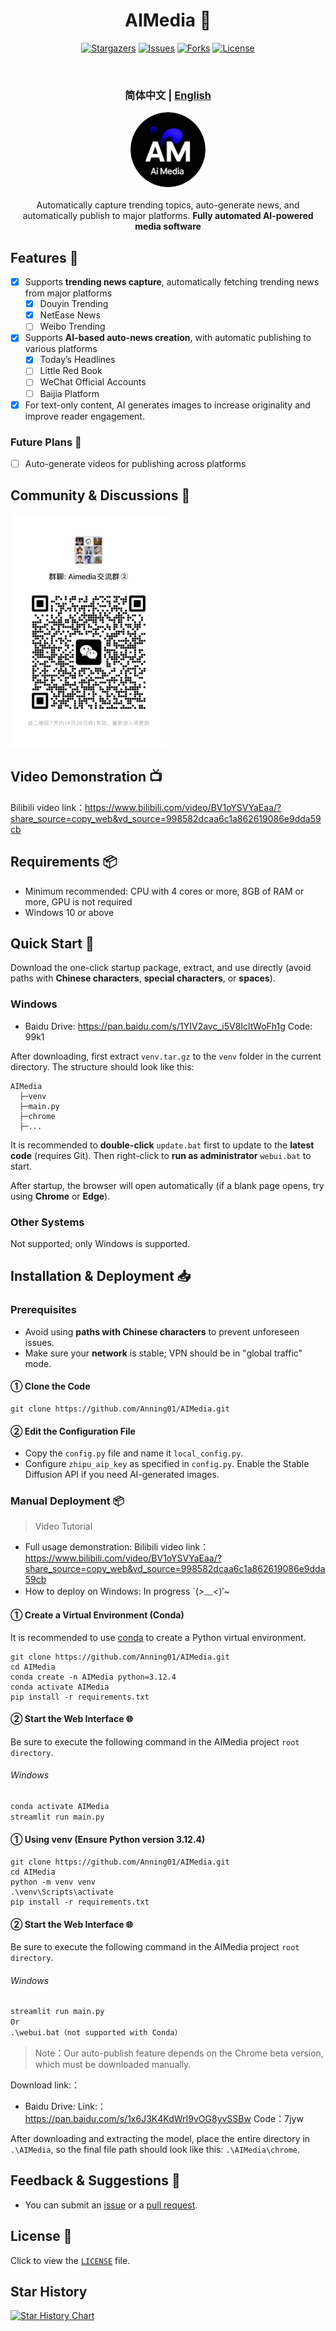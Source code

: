 <div align="center">
<h1 align="center"> AIMedia 🤖 </h1>

<p align="center">
  <a href="https://github.com/Anning01/AIMedia/stargazers"><img src="https://img.shields.io/github/stars/Anning01/AIMedia.svg?style=for-the-badge" alt="Stargazers"></a>
  <a href="https://github.com/Anning01/AIMedia/issues"><img src="https://img.shields.io/github/issues/Anning01/AIMedia.svg?style=for-the-badge" alt="Issues"></a>
  <a href="https://github.com/Anning01/AIMedia/network/members"><img src="https://img.shields.io/github/forks/Anning01/AIMedia.svg?style=for-the-badge" alt="Forks"></a>
  <a href="https://github.com/Anning01/AIMedia/blob/main/LICENSE"><img src="https://img.shields.io/github/license/Anning01/AIMedia.svg?style=for-the-badge" alt="License"></a>
</p>
<br>
<h3>简体中文 | <a href="README-en.md">English</a></h3>
<div align="center">
  <a href="https://github.com/Anning01/AIMedia" target="_blank"><img src="docs/logo.png" style="width: 120px; height: 120px; border-radius: 50%;"/></a>
</div>
<br>
Automatically capture trending topics, auto-generate news, and automatically publish to major platforms. <b>Fully automated AI-powered media software</b>
<br>
</div>

## Features 🎯

- [x] Supports **trending news capture**, automatically fetching trending news from major platforms
    - [x] Douyin Trending
    - [x] NetEase News
    - [ ] Weibo Trending
- [x] Supports **AI-based auto-news creation**, with automatic publishing to various platforms
    - [x] Today’s Headlines
    - [ ] Little Red Book
    - [ ] WeChat Official Accounts
    - [ ] Baijia Platform
- [x] For text-only content, AI generates images to increase originality and improve reader engagement.

### Future Plans 📅

- [ ] Auto-generate videos for publishing across platforms

## Community & Discussions 💬

<img src="docs/wechat.png" width="250">

## Video Demonstration 📺

Bilibili video link：https://www.bilibili.com/video/BV1oYSVYaEaa/?share_source=copy_web&vd_source=998582dcaa6c1a862619086e9dda59cb

## Requirements 📦

- Minimum recommended: CPU with 4 cores or more, 8GB of RAM or more, GPU is not required
- Windows 10 or above

## Quick Start 🚀

Download the one-click startup package, extract, and use directly (avoid paths with **Chinese characters**, **special characters**, or **spaces**).

### Windows
- Baidu Drive: https://pan.baidu.com/s/1YIV2avc_i5V8IcltWoFh1g  Code: 99k1

After downloading, first extract `venv.tar.gz` to the `venv` folder in the current directory. The structure should look like this:


```
AIMedia  
  ├─venv
  ├─main.py
  ├─chrome
  ├─...
```

It is recommended to **double-click** `update.bat` first to update to the **latest code** (requires Git). Then right-click to **run as administrator** `webui.bat` to start.

After startup, the browser will open automatically (if a blank page opens, try using **Chrome** or **Edge**).

### Other Systems

Not supported; only Windows is supported.

## Installation & Deployment 📥

### Prerequisites

- Avoid using **paths with Chinese characters** to prevent unforeseen issues.
- Make sure your **network** is stable; VPN should be in "global traffic" mode.

#### ① Clone the Code

```shell
git clone https://github.com/Anning01/AIMedia.git
```
#### ② Edit the Configuration File

- Copy the `config.py` file and name it `local_config.py`.
- Configure `zhipu_aip_key` as specified in `config.py`. Enable the Stable Diffusion API if you need AI-generated images.

### Manual Deployment 📦

> Video Tutorial

- Full usage demonstration: Bilibili video link：https://www.bilibili.com/video/BV1oYSVYaEaa/?share_source=copy_web&vd_source=998582dcaa6c1a862619086e9dda59cb
- How to deploy on Windows: In progress `(*>﹏<*)′~

#### ① Create a Virtual Environment (Conda)

It is recommended to use [conda](https://www.anaconda.com/download/success) to create a Python virtual environment.

```shell
git clone https://github.com/Anning01/AIMedia.git
cd AIMedia
conda create -n AIMedia python=3.12.4
conda activate AIMedia
pip install -r requirements.txt
```

#### ② Start the Web Interface 🌐

Be sure to execute the following command in the AIMedia project `root directory`.

###### Windows

```bat
conda activate AIMedia
streamlit run main.py
```
#### ① Using venv (Ensure Python version 3.12.4)

```shell
git clone https://github.com/Anning01/AIMedia.git
cd AIMedia
python -m venv venv
.\venv\Scripts\activate
pip install -r requirements.txt
```

#### ② Start the Web Interface 🌐

Be sure to execute the following command in the AIMedia project `root directory`.

###### Windows

```bat
streamlit run main.py
Or
.\webui.bat（not supported with Conda）
```

> Note：Our auto-publish feature depends on the Chrome beta version, which must be downloaded manually.

Download link:：

- Baidu Drive: Link:：https://pan.baidu.com/s/1x6J3K4KdWrI9vOG8yvSSBw  Code：7jyw

After downloading and extracting the model, place the entire directory in `.\AIMedia`,
so the final file path should look like this: `.\AIMedia\chrome`.

## Feedback & Suggestions 📢

- You can submit an [issue](https://github.com/Anning01/AIMedia/issues)
  or a [pull request](https://github.com/Anning01/AIMedia/pulls).

## License 📝

Click to view the [`LICENSE`](LICENSE) file.

## Star History

[![Star History Chart](https://api.star-history.com/svg?repos=Anning01/AIMedia&type=Date)](https://star-history.com/#Anning01/AIMedia&Date)